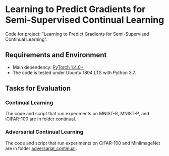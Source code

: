 # Learning to Predict Gradients for Semi-Supervised Continual Learning
Code for project: "Learning to Predict Gradients for Semi-Supervised Continual Learning". 

## Requirements and Environment

* Main dependency: [PyTorch 1.4.0+](https://pytorch.org/)
* The code is tested under Ubuntu 1804 LTS with Python 3.7.

## Tasks for Evaluation

### Continual Learning
The code and script that run experiments on MNIST-R, MNIST-P, and iCIFAR-100 are in folder [continual](./continual).

### Adversarial Continual Learning
The code and script that run experiments on CIFAR-100 and MiniImageNet are in folder [adversarial_continual](./adversarial_continual).